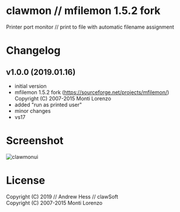 # clawmon // mfilemon 1.5.2 fork

Printer port monitor // print to file with automatic filename assignment


# Changelog

## v1.0.0 (2019.01.16)

- initial version
- mfilemon 1.5.2 fork (https://sourceforge.net/projects/mfilemon/) Copyright (C) 2007-2015 Monti Lorenzo
- added "run as printed user"
- minor changes
- vs17


# Screenshot

![clawmonui](docs/images/clawmonui.png?raw=true "clawmonui")


# License

Copyright (C) 2019 // Andrew Hess // clawSoft<br>
Copyright (C) 2007-2015 Monti Lorenzo
